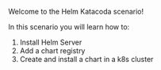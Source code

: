 Welcome to the Helm Katacoda scenario! 

In this scenario you will learn how to:
1. Install Helm Server
2. Add a chart registry
3. Create and install a chart in a k8s cluster